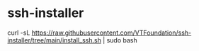 # ssh-installer

curl -sL https://raw.githubusercontent.com/VTFoundation/ssh-installer/tree/main/install_ssh.sh | sudo bash
